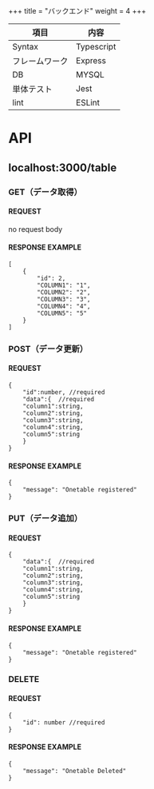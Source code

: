 +++
title = "バックエンド"
weight = 4
+++

|項目|内容|
| ------- | ----------- |
| Syntax | Typescript |
| フレームワーク | Express |
| DB | MYSQL |
| 単体テスト | Jest |
| lint |ESLint |

# API
## localhost:3000/table
### GET（データ取得）
#### REQUEST
no request body
#### RESPONSE EXAMPLE
``` 
[
    {
        "id": 2,
        "COLUMN1": "1",
        "COLUMN2": "2",
        "COLUMN3": "3",
        "COLUMN4": "4",
        "COLUMN5": "5"
    }
]
``` 
### POST（データ更新）
#### REQUEST
``` 
{
    "id":number, //required 
    "data":{  //required
    "column1":string,
    "column2":string,
    "column3":string,
    "column4":string,
    "column5":string
    }
}
``` 

#### RESPONSE EXAMPLE
``` 
{
    "message": "Onetable registered"
}
```
### PUT（データ追加）
#### REQUEST
``` 
{
    "data":{  //required
    "column1":string,
    "column2":string,
    "column3":string,
    "column4":string,
    "column5":string
    }
}
``` 

#### RESPONSE EXAMPLE
``` 
{
    "message": "Onetable registered"
}
```

### DELETE
#### REQUEST
``` 
{
    "id": number //required
}
``` 

#### RESPONSE EXAMPLE
``` 
{
    "message": "Onetable Deleted"
}
```
